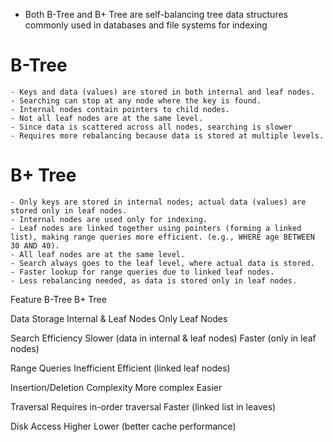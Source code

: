 - Both B-Tree and B+ Tree are self-balancing tree data structures commonly used in databases and file systems for indexing

# B-Tree

    - Keys and data (values) are stored in both internal and leaf nodes.
    - Searching can stop at any node where the key is found.
    - Internal nodes contain pointers to child nodes.
    - Not all leaf nodes are at the same level.
    - Since data is scattered across all nodes, searching is slower
    - Requires more rebalancing because data is stored at multiple levels.


# B+ Tree

    - Only keys are stored in internal nodes; actual data (values) are stored only in leaf nodes.
    - Internal nodes are used only for indexing.
    - Leaf nodes are linked together using pointers (forming a linked list), making range queries more efficient. (e.g., WHERE age BETWEEN 30 AND 40).
    - All leaf nodes are at the same level.
    - Search always goes to the leaf level, where actual data is stored.
    - Faster lookup for range queries due to linked leaf nodes.
    - Less rebalancing needed, as data is stored only in leaf nodes.


Feature	                            B-Tree	                                B+ Tree

Data Storage    	                Internal & Leaf Nodes	                Only Leaf Nodes

Search Efficiency	                Slower (data in internal & leaf nodes)	Faster (only in leaf nodes)

Range Queries	                    Inefficient	                            Efficient (linked leaf nodes)

Insertion/Deletion Complexity	    More complex	                        Easier

Traversal	                        Requires in-order traversal	            Faster (linked list in leaves)

Disk Access	                        Higher	                                Lower (better cache performance)
